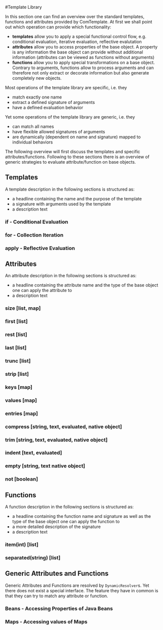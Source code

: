 #Template Library

In this section one can find an overview over the standard templates, functions and attributes provided by ComTemplate. At first we shall point out which operation can provide which functionality:

 - **templates** allow you to apply a special functional control flow, e.g. conditional evaluation, iterative evaluation, reflective evalutation
 - **attributes** allow you to access properties of the base object. A property is any information the base object can provide without additional information (attributes can be viewed as functions without arguments)
 - **functions** allow you to apply special transformations on a base object. Contrary to arguments, functions allow to process arguments and can therefore not only extract or decorate information but also generate completely new objects.

Most operations of the template library are specific, i.e. they

 - match exactly one name
 - extract a defined signature of arguments
 - have a defined evaluation behavior
 
Yet some operations of the template library are generic, i.e. they

 - can match all names
 - have flexible allowed signatures of arguments
 - are dynamically (dependent on name and signature) mapped to individual behaviors

The following overview will first discuss the templates and specific attributes/functions. Following to these sections there is an overview of generic strategies to evaluate attribute/function on base objects.

## Templates

A template description in the following sections is structured as:

 - a headline containing the name and the purpose of the template
 - a signature with arguments used by the template
 - a description text

### if - Conditional Evaluation

### for - Collection Iteration

### apply - Reflective Evaluation

## Attributes

An attribute description in the following sections is structured as:

 - a headline containing the attribute name and the type of the base object one can apply the attribute to
 - a description text

### size [list, map]

### first [list]

### rest [list]

### last [list]

### trunc [list]

### strip [list]

### keys [map]

### values [map]

### entries [map]

### compress [string, text, evaluated, native object]

### trim [string, text, evaluated, native object]

### indent [text, evaluated]

### empty [string, text native object]

### not [boolean]

## Functions

A function description in the following sections is structured as:

 - a headline containing the function name and signature as well as the type of the base object one can apply the function to
 - a more detailed description of the signature
 - a description text

### item(int) [list]

### separated(string) [list]

## Generic Attributes and Functions

Generic Attributes and Functions are resolved by `DynamicResolver`s. Yet there does not exist a special interface. The feature they have in common is that they can try to match any attribute or function. 

### Beans - Accessing Properties of Java Beans

### Maps - Accessing values of Maps



